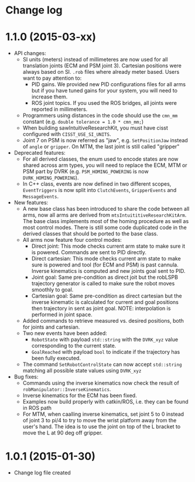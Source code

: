 Change log
==========

1.1.0 (2015-03-xx)
==================

* API changes:
  * SI units (meters) instead of millimeteres are now used for all translation joints (ECM and PSM joint 3).  Cartesian positions were always based on SI.  `.rob` files where already meter based.  Users want to pay attention to:
    * PID gains.  We provided new PID configurations files for all arms but if you have tuned gains for your system, you will need to increase them.
    * ROS joint topics.  If you used the ROS bridges, all joints were reported in millimeters.
  * Programmers using distances in the code should use the `cmn_mm` constant (e.g. `double tolerance = 1.0 * cmn_mm;`)
  * When building sawIntuitiveResearchKit, you must have cisst configured with `CISST_USE_SI_UNITS`.
  * Joint 7 on PSM is now referred as "jaw", e.g. `SetPositionJaw` instead of `angle` or `gripper`.  On MTM, the last joint is still called "gripper"
* Deprecated features:
  * For all derived classes, the enum used to encode states are now shared across arm types, you will need to replace the ECM, MTM or PSM part by DVRK (e.g. `PSM_HOMING_POWERING` is now `DVRK_HOMING_POWERING`).
  * In C++ class, events are now defined in two different scopes, `EventTriggers` is now split into `ClutchEvents`, `GripperEvents` and `MessageEvents`.
* New features:
  * A new base class has been introduced to share the code between all arms, now all arms are derived from `mtsIntuititiveResearchKitArm`.  The base class implements most of the homing procedure as well as most control modes.  There is still some code duplicated code in the derived classes that should be ported to the base class. 
  * All arms now feature four control modes:
    * Direct joint:  This mode checks current arm state to make sure it is powered.  Commands are sent to PID directly.
    * Direct cartesian: This mode checks current arm state to make sure is powered and tool (for ECM and PSM) is past cannula.  Inverse kinematics is computed and new joints goal sent to PID.
    * Joint goal: Same pre-condition as direct joit but the robLSPB trajectory generator is called to make sure the robot moves smoothly to goal.
    * Cartesian goal: Same pre-condition as direct cartesian but the inverse kinematic is calculated for current and goal positions then trajectory in sent as joint goal.   NOTE: interpolation is performed in joint space.
  * Added commands to retrieve measured vs. desired positions, both for joints and cartesian.
  * Two new events have been added:
    * `RobotState` with payload `std::string` with the `DVRK_xyz` value corresponding to the current state.
    * `GoalReached` with payload `bool` to indicate if the trajectory has been fully executed. 
  * The command `SetRobotControlState` can now accept `std::string` matching all possible state values using `DVRK_xyz`
* Bug fixes:
  * Commands using the inverse kinematics now check the result of `robManipulator::InverseKinematics`.
  * Inverse kinematics for the ECM has been fixed.
  * Examples now build properly with catkin/ROS, i.e. they can be found in ROS path
  * For MTM, when caalling inverse kinematics, set joint 5 to 0 instead of joint 3 to pi/4 to try to move the wrist platform away from the user's hand.  The idea is to use the joint on top of the L bracket to move the L at 90 deg off gripper.

1.0.1 (2015-01-30)
==================

* Change log file created
